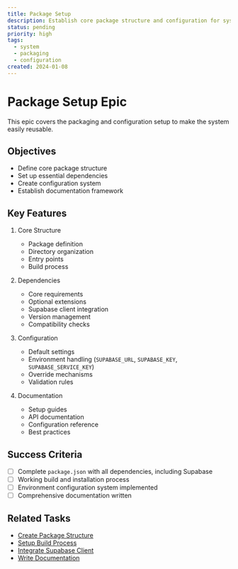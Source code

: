 ```yaml
---
title: Package Setup
description: Establish core package structure and configuration for system reusability
status: pending
priority: high
tags:
  - system
  - packaging
  - configuration
created: 2024-01-08
---
```


# Package Setup Epic

This epic covers the packaging and configuration setup to make the system easily reusable.

## Objectives

- Define core package structure
- Set up essential dependencies
- Create configuration system
- Establish documentation framework

## Key Features

1. Core Structure
   - Package definition
   - Directory organization
   - Entry points
   - Build process

2. Dependencies
   - Core requirements
   - Optional extensions
   - Supabase client integration
   - Version management
   - Compatibility checks

3. Configuration
   - Default settings
   - Environment handling (`SUPABASE_URL`, `SUPABASE_KEY`, `SUPABASE_SERVICE_KEY`)
   - Override mechanisms
   - Validation rules

4. Documentation
   - Setup guides
   - API documentation
   - Configuration reference
   - Best practices

## Success Criteria

- [ ] Complete `package.json` with all dependencies, including Supabase
- [ ] Working build and installation process
- [ ] Environment configuration system implemented
- [ ] Comprehensive documentation written

## Related Tasks

- [Create Package Structure](/tasks/create-package-structure.md)
- [Setup Build Process](/tasks/setup-build-process.md)
- [Integrate Supabase Client](/tasks/integrate-supabase-client.md)
- [Write Documentation](/tasks/write-documentation.md)